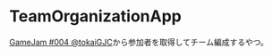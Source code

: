 # TeamOrganizationApp
[GameJam #004 @tokaiGJC](http://connpass.com/event/17033/)から参加者を取得してチーム編成するやつ。